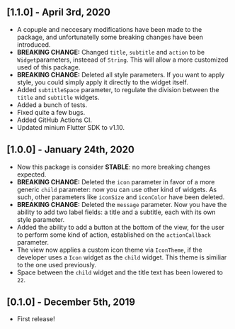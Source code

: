 ## [1.1.0] - April 3rd, 2020

- A copuple and neccesary modifications have been made to the package, and unfortunatelly some breaking changes have been introduced.
- **BREAKING CHANGE:** Changed `title`, `subtitle` and `action` to be `Widget`parameters, insteead of `String`. This will allow a more customized used of this package.
- **BREAKING CHANGE:** Deleted all style parameters. If you want to apply style, you could simply apply it directly to the widget itself.
- Added `subtitleSpace` parameter, to regulate the division between the `title` and `subtitle` widgets.
- Added a bunch of tests.
- Fixed quite a few bugs.
- Added GitHub Actions CI.
- Updated minium Flutter SDK to v1.10.

## [1.0.0] - January 24th, 2020

- Now this package is consider **STABLE**: no more breaking changes expected.
- **BREAKING CHANGE:** Deleted the `icon` parameter in favor of a more generic `child` parameter: now you can use other kind of widgets. As such, other parameters like `iconSize` and `iconColor` have been deleted.
- **BREAKING CHANGE:** Deleted the `message` parameter. Now you have the ability to add two label fields: a title and a subtitle, each with its own style parameter.
- Added the ability to add a button at the bottom of the view, for the user to perform some kind of action, established on the `actionCallback` parameter.
- The view now applies a custom icon theme via `IconTheme`, if the developer uses a `Icon` widget as the `child` widget. This theme is similiar to the one used previously.
- Space between the `child` widget and the title text has been lowered to `22`.

## [0.1.0] - December 5th, 2019

- First release!
